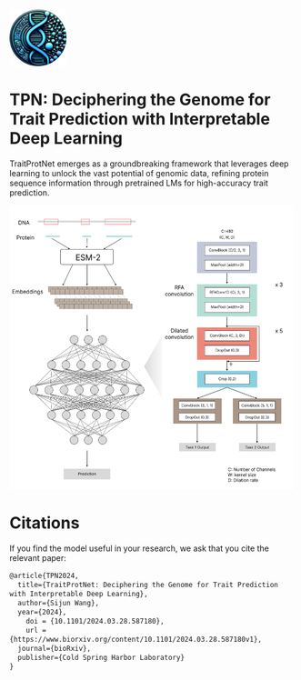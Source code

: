<img src="images/TPN_icon.svg" width="100" height="100" alt="Image text">

# TPN: Deciphering the Genome for Trait Prediction with Interpretable Deep Learning
TraitProtNet emerges as a groundbreaking framework that leverages deep learning to unlock the vast potential of genomic data, refining protein sequence information through pretrained LMs for high-accuracy trait prediction.

<img src="images/Frame 66.svg" width="500" height="500" alt="Image text">

# Citations
If you find the model useful in your research, we ask that you cite the relevant paper: 
```
@article{TPN2024,
  title={TraitProtNet: Deciphering the Genome for Trait Prediction with Interpretable Deep Learning},
  author={Sijun Wang},
  year={2024},
	doi = {10.1101/2024.03.28.587180},
	url = {https://www.biorxiv.org/content/10.1101/2024.03.28.587180v1},
  journal={bioRxiv},
  publisher={Cold Spring Harbor Laboratory}
}
```
